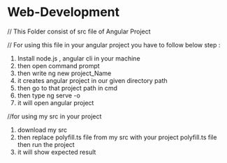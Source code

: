 # Web-Development

// This Folder consist of src file of Angular Project 

// For using this file in your angular project you have to follow below step :
1. Install node.js , angular cli in your machine 
2. then open command prompt
3. then write ng new project_Name 
4.  it creates angular project in our given directory path 
5. then go to that project path in cmd 
6. then type ng serve -o 
7. it will open angular project

//for using my src in your project 

1. download my src 
2. then replace polyfill.ts file from my src with your project polyfill.ts file then run the project 
3.  it will show expected result
